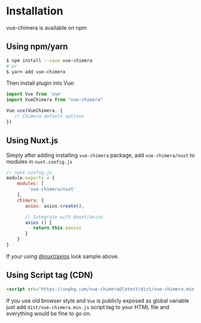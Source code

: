 # Installation

vue-chimera is available on npm

## Using npm/yarn

```bash
$ npm install --save vue-chimera
# or
$ yarn add vue-chimera
```


Then install plugin into Vue:

```javascript
import Vue from 'vue'
import VueChimera from "vue-chimera"

Vue.use(VueChimera, {
   // Chimera default options
})
``` 

## Using Nuxt.js

Simply after adding installing `vue-chimera` package, add `vue-chimera/nuxt`
to modules in `nuxt.config.js`
```javascript
// nuxt.config.js
module.exports = {
    modules: [
        'vue-chimera/nuxt'
    ],
    chimera: {
       axios: axios.create(),

       // Integrate with @nuxt/axios
       axios () {
          return this.$axios
       }
    }
}
```

If your using
[@nuxt/axios](https://axios.nuxtjs.org/)
look sample above.

## Using Script tag (CDN)
```html
<script src="https://unpkg.com/vue-chimera@latest/dist/vue-chimera.min.js"></script>
```
If you use old browser style and `Vue` is publicly exposed as global variable
just add `dist/vue-chimera.min.js` script tag to your HTML file and everything would be fine to go on.
